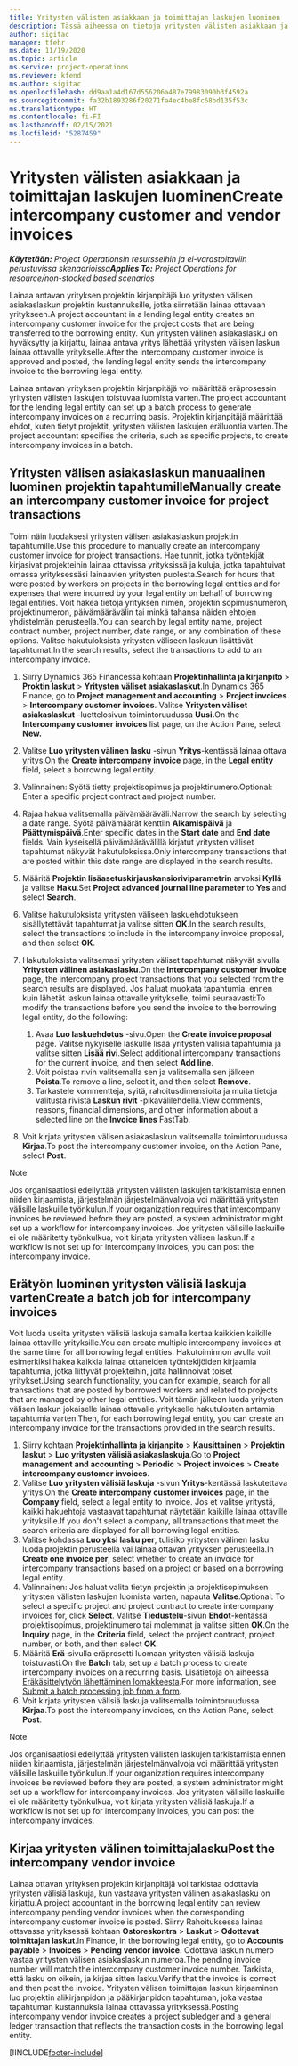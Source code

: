 ```yaml
---
title: Yritysten välisten asiakkaan ja toimittajan laskujen luominen
description: Tässä aiheessa on tietoja yritysten välisten asiakkaan ja toimittajan laskujen luomisesta.
author: sigitac
manager: tfehr
ms.date: 11/19/2020
ms.topic: article
ms.service: project-operations
ms.reviewer: kfend
ms.author: sigitac
ms.openlocfilehash: dd9aa1a4d167d556206a487e79983090b3f4592a
ms.sourcegitcommit: fa32b1893286f20271fa4ec4be8fc68bd135f53c
ms.translationtype: HT
ms.contentlocale: fi-FI
ms.lasthandoff: 02/15/2021
ms.locfileid: "5287459"
---
```

# <a name="create-intercompany-customer-and-vendor-invoices"></a><span data-ttu-id="3225a-103">Yritysten välisten asiakkaan ja toimittajan laskujen luominen</span><span class="sxs-lookup"><span data-stu-id="3225a-103">Create intercompany customer and vendor invoices</span></span>

<span data-ttu-id="3225a-104">_**Käytetään:** Project Operationsin resursseihin ja ei-varastoitaviin perustuvissa skenaarioissa_</span><span class="sxs-lookup"><span data-stu-id="3225a-104">_**Applies To:** Project Operations for resource/non-stocked based scenarios_</span></span>

<span data-ttu-id="3225a-105">Lainaa antavan yrityksen projektin kirjanpitäjä luo yritysten välisen asiakaslaskun projektin kustannuksille, jotka siirretään lainaa ottavaan yritykseen.</span><span class="sxs-lookup"><span data-stu-id="3225a-105">A project accountant in a lending legal entity creates an intercompany customer invoice for the project costs that are being transferred to the borrowing entity.</span></span> <span data-ttu-id="3225a-106">Kun yritysten välinen asiakaslasku on hyväksytty ja kirjattu, lainaa antava yritys lähettää yritysten välisen laskun lainaa ottavalle yritykselle.</span><span class="sxs-lookup"><span data-stu-id="3225a-106">After the intercompany customer invoice is approved and posted, the lending legal entity sends the intercompany invoice to the borrowing legal entity.</span></span>

<span data-ttu-id="3225a-107">Lainaa antavan yrityksen projektin kirjanpitäjä voi määrittää eräprosessin yritysten välisten laskujen toistuvaa luomista varten.</span><span class="sxs-lookup"><span data-stu-id="3225a-107">The project accountant for the lending legal entity can set up a batch process to generate intercompany invoices on a recurring basis.</span></span> <span data-ttu-id="3225a-108">Projektin kirjanpitäjä määrittää ehdot, kuten tietyt projektit, yritysten välisten laskujen eräluontia varten.</span><span class="sxs-lookup"><span data-stu-id="3225a-108">The project accountant specifies the criteria, such as specific projects, to create intercompany invoices in a batch.</span></span>

## <a name="manually-create-an-intercompany-customer-invoice-for-project-transactions"></a><span data-ttu-id="3225a-109">Yritysten välisen asiakaslaskun manuaalinen luominen projektin tapahtumille</span><span class="sxs-lookup"><span data-stu-id="3225a-109">Manually create an intercompany customer invoice for project transactions</span></span> 

<span data-ttu-id="3225a-110">Toimi näin luodaksesi yritysten välisen asiakaslaskun projektin tapahtumille.</span><span class="sxs-lookup"><span data-stu-id="3225a-110">Use this procedure to manually create an intercompany customer invoice for project transactions.</span></span> <span data-ttu-id="3225a-111">Hae tunnit, jotka työntekijät kirjasivat projekteihin lainaa ottavissa yrityksissä ja kuluja, jotka tapahtuivat omassa yrityksessäsi lainaavien yritysten puolesta.</span><span class="sxs-lookup"><span data-stu-id="3225a-111">Search for hours that were posted by workers on projects in the borrowing legal entities and for expenses that were incurred by your legal entity on behalf of borrowing legal entities.</span></span> <span data-ttu-id="3225a-112">Voit hakea tietoja yrityksen nimen, projektin sopimusnumeron, projektinumeron, päivämäärävälin tai minkä tahansa näiden ehtojen yhdistelmän perusteella.</span><span class="sxs-lookup"><span data-stu-id="3225a-112">You can search by legal entity name, project contract number, project number, date range, or any combination of these options.</span></span> <span data-ttu-id="3225a-113">Valitse hakutuloksista yritysten väliseen laskuun lisättävät tapahtumat.</span><span class="sxs-lookup"><span data-stu-id="3225a-113">In the search results, select the transactions to add to an intercompany invoice.</span></span>

1. <span data-ttu-id="3225a-114">Siirry Dynamics 365 Financessa kohtaan **Projektinhallinta ja kirjanpito** > **Proktin laskut** > **Yritysten väliset asiakaslaskut**.</span><span class="sxs-lookup"><span data-stu-id="3225a-114">In Dynamics 365 Finance, go to **Project management and accounting** > **Project invoices** > **Intercompany customer invoices**.</span></span> <span data-ttu-id="3225a-115">Valitse **Yritysten väliset asiakaslaskut** -luettelosivun toimintoruudussa **Uusi.**</span><span class="sxs-lookup"><span data-stu-id="3225a-115">On the **Intercompany customer invoices**  list page, on the Action Pane, select **New.**</span></span>
2. <span data-ttu-id="3225a-116">Valitse **Luo yritysten välinen lasku** -sivun **Yritys**-kentässä lainaa ottava yritys.</span><span class="sxs-lookup"><span data-stu-id="3225a-116">On the **Create intercompany invoice** page, in the **Legal entity** field, select a borrowing legal entity.</span></span>
3. <span data-ttu-id="3225a-117">Valinnainen: Syötä tietty projektisopimus ja projektinumero.</span><span class="sxs-lookup"><span data-stu-id="3225a-117">Optional: Enter a specific project contract and project number.</span></span>
4. <span data-ttu-id="3225a-118">Rajaa hakua valitsemalla päivämääräväli.</span><span class="sxs-lookup"><span data-stu-id="3225a-118">Narrow the search by selecting a date range.</span></span> <span data-ttu-id="3225a-119">Syötä päivämäärät kenttiin **Alkamispäivä** ja **Päättymispäivä**.</span><span class="sxs-lookup"><span data-stu-id="3225a-119">Enter specific dates in the **Start date** and **End date** fields.</span></span> <span data-ttu-id="3225a-120">Vain kyseisellä päivämäärävälillä kirjatut yritysten väliset tapahtumat näkyvät hakutuloksissa.</span><span class="sxs-lookup"><span data-stu-id="3225a-120">Only intercompany transactions that are posted within this date range are displayed in the search results.</span></span>
5. <span data-ttu-id="3225a-121">Määritä **Projektin lisäasetuskirjauskansioriviparametrin** arvoksi **Kyllä** ja valitse **Haku**.</span><span class="sxs-lookup"><span data-stu-id="3225a-121">Set **Project advanced journal line parameter** to **Yes** and select **Search**.</span></span>
6. <span data-ttu-id="3225a-122">Valitse hakutuloksista yritysten väliseen laskuehdotukseen sisällytettävät tapahtumat ja valitse sitten **OK**.</span><span class="sxs-lookup"><span data-stu-id="3225a-122">In the search results, select the transactions to include in the intercompany invoice proposal, and then select **OK**.</span></span>
7. <span data-ttu-id="3225a-123">Hakutuloksista valitsemasi yritysten väliset tapahtumat näkyvät sivulla **Yritysten välinen asiakaslasku**.</span><span class="sxs-lookup"><span data-stu-id="3225a-123">On the **Intercompany customer invoice** page, the intercompany project transactions that you selected from the search results are displayed.</span></span> <span data-ttu-id="3225a-124">Jos haluat muokata tapahtumia, ennen kuin lähetät laskun lainaa ottavalle yritykselle, toimi seuraavasti:</span><span class="sxs-lookup"><span data-stu-id="3225a-124">To modify the transactions before you send the invoice to the borrowing legal entity, do the following:</span></span>
  
    1. <span data-ttu-id="3225a-125">Avaa **Luo laskuehdotus** -sivu.</span><span class="sxs-lookup"><span data-stu-id="3225a-125">Open the **Create invoice proposal** page.</span></span> <span data-ttu-id="3225a-126">Valitse nykyiselle laskulle lisää yritysten välisiä tapahtumia ja valitse sitten **Lisää rivi**.</span><span class="sxs-lookup"><span data-stu-id="3225a-126">Select additional intercompany transactions for the current invoice, and then select **Add line**.</span></span>
    2. <span data-ttu-id="3225a-127">Voit poistaa rivin valitsemalla sen ja valitsemalla sen jälkeen **Poista**.</span><span class="sxs-lookup"><span data-stu-id="3225a-127">To remove a line, select it, and then select **Remove**.</span></span>
    3. <span data-ttu-id="3225a-128">Tarkastele kommentteja, syitä, rahoitusdimensioita ja muita tietoja valitusta rivistä  **Laskun rivit** -pikavälilehdellä.</span><span class="sxs-lookup"><span data-stu-id="3225a-128">View comments, reasons, financial dimensions, and other information about a selected line on the  **Invoice lines**  FastTab.</span></span>
    
8. <span data-ttu-id="3225a-129">Voit kirjata yritysten välisen asiakaslaskun valitsemalla toimintoruudussa **Kirjaa**.</span><span class="sxs-lookup"><span data-stu-id="3225a-129">To post the intercompany customer invoice, on the Action Pane, select **Post**.</span></span>

> [!NOTE]
> <span data-ttu-id="3225a-130">Jos organisaatiosi edellyttää yritysten välisten laskujen tarkistamista ennen niiden kirjaamista, järjestelmän järjestelmänvalvoja voi määrittää yritysten välisille laskuille työnkulun.</span><span class="sxs-lookup"><span data-stu-id="3225a-130">If your organization requires that intercompany invoices be reviewed before they are posted, a system administrator might set up a workflow for intercompany invoices.</span></span> <span data-ttu-id="3225a-131">Jos yritysten välisille laskuille ei ole määritetty työnkulkua, voit kirjata yritysten välisen laskun.</span><span class="sxs-lookup"><span data-stu-id="3225a-131">If a workflow is not set up for intercompany invoices, you can post the intercompany invoice.</span></span>

## <a name="create-a-batch-job-for-intercompany-invoices"></a><span data-ttu-id="3225a-132">Erätyön luominen yritysten välisiä laskuja varten</span><span class="sxs-lookup"><span data-stu-id="3225a-132">Create a batch job for intercompany invoices</span></span>

<span data-ttu-id="3225a-133">Voit luoda useita yritysten välisiä laskuja samalla kertaa kaikkien kaikille lainaa ottaville yrityksille.</span><span class="sxs-lookup"><span data-stu-id="3225a-133">You can create multiple intercompany invoices at the same time for all borrowing legal entities.</span></span> <span data-ttu-id="3225a-134">Hakutoiminnon avulla voit esimerkiksi hakea kaikkia lainaa ottaneiden työntekijöiden kirjaamia tapahtumia, jotka liittyvät projekteihin, joita hallinnoivat toiset yritykset.</span><span class="sxs-lookup"><span data-stu-id="3225a-134">Using search functionality, you can for example, search for all transactions that are posted by borrowed workers and related to projects that are managed by other legal entities.</span></span> <span data-ttu-id="3225a-135">Voit tämän jälkeen luoda yritysten välisen laskun jokaiselle lainaa ottavalle yritykselle hakutulosten antamia tapahtumia varten.</span><span class="sxs-lookup"><span data-stu-id="3225a-135">Then, for each borrowing legal entity, you can create an intercompany invoice for the transactions provided in the search results.</span></span>

1. <span data-ttu-id="3225a-136">Siirry kohtaan **Projektinhallinta ja kirjanpito** > **Kausittainen** > **Projektin laskut** > **Luo yritysten välisiä asiakaslaskuja**.</span><span class="sxs-lookup"><span data-stu-id="3225a-136">Go to **Project management and accounting** > **Periodic** > **Project invoices** > **Create intercompany customer invoices**.</span></span>
2. <span data-ttu-id="3225a-137">Valitse **Luo yritysten välisiä laskuja** -sivun **Yritys**-kentässä laskutettava yritys.</span><span class="sxs-lookup"><span data-stu-id="3225a-137">On the **Create intercompany customer invoices** page, in the **Company**  field, select a legal entity to invoice.</span></span> <span data-ttu-id="3225a-138">Jos et valitse yritystä, kaikki hakuehtoja vastaavat tapahtumat näytetään kaikille lainaa ottaville yrityksille.</span><span class="sxs-lookup"><span data-stu-id="3225a-138">If you don't select a company, all transactions that meet the search criteria are displayed for all borrowing legal entities.</span></span>
3. <span data-ttu-id="3225a-139">Valitse kohdassa **Luo yksi lasku per**, tulisiko yritysten välinen lasku luoda projektin perusteella vai lainaa ottavan yrityksen perusteella.</span><span class="sxs-lookup"><span data-stu-id="3225a-139">In **Create one invoice per**, select whether to create an invoice for intercompany transactions based on a project or based on a borrowing legal entity.</span></span>
4. <span data-ttu-id="3225a-140">Valinnainen: Jos haluat valita tietyn projektin ja projektisopimuksen yritysten välisten laskujen luomista varten, napauta **Valitse**.</span><span class="sxs-lookup"><span data-stu-id="3225a-140">Optional: To select a specific project and project contract to create intercompany invoices for, click **Select**.</span></span> <span data-ttu-id="3225a-141">Valitse **Tiedustelu**-sivun **Ehdot**-kentässä projektisopimus, projektinumero tai molemmat ja valitse sitten **OK**.</span><span class="sxs-lookup"><span data-stu-id="3225a-141">On the **Inquiry** page, in the **Criteria** field, select the project contract, project number, or both, and then select **OK**.</span></span>
5. <span data-ttu-id="3225a-142">Määritä **Erä**-sivulla eräprosetti luomaan yritysten välisiä laskuja toistuvasti.</span><span class="sxs-lookup"><span data-stu-id="3225a-142">On the **Batch** tab, set up a batch process to create intercompany invoices on a recurring basis.</span></span> <span data-ttu-id="3225a-143">Lisätietoja on aiheessa [Eräkäsittelytyön lähettäminen lomakkeesta](https://docs.microsoft.com/dynamicsax-2012/appuser-itpro/submit-a-batch-processing-job-from-a-form).</span><span class="sxs-lookup"><span data-stu-id="3225a-143">For more information, see [Submit a batch processing job from a form](https://docs.microsoft.com/dynamicsax-2012/appuser-itpro/submit-a-batch-processing-job-from-a-form).</span></span>
6. <span data-ttu-id="3225a-144">Voit kirjata yritysten välisiä laskuja valitsemalla toimintoruudussa **Kirjaa**.</span><span class="sxs-lookup"><span data-stu-id="3225a-144">To post the intercompany invoices, on the Action Pane, select **Post**.</span></span>

> [!NOTE]
> <span data-ttu-id="3225a-145">Jos organisaatiosi edellyttää yritysten välisten laskujen tarkistamista ennen niiden kirjaamista, järjestelmän järjestelmänvalvoja voi määrittää yritysten välisille laskuille työnkulun.</span><span class="sxs-lookup"><span data-stu-id="3225a-145">If your organization requires intercompany invoices be reviewed before they are posted, a system administrator might set up a workflow for intercompany invoices.</span></span> <span data-ttu-id="3225a-146">Jos yritysten välisille laskuille ei ole määritetty työnkulkua, voit kirjata yritysten välisiä laskuja.</span><span class="sxs-lookup"><span data-stu-id="3225a-146">If a workflow is not set up for intercompany invoices, you can post the intercompany invoices.</span></span>

## <a name="post-the-intercompany-vendor-invoice"></a><span data-ttu-id="3225a-147">Kirjaa yritysten välinen toimittajalasku</span><span class="sxs-lookup"><span data-stu-id="3225a-147">Post the intercompany vendor invoice</span></span>

<span data-ttu-id="3225a-148">Lainaa ottavan yrityksen projektin kirjanpitäjä voi tarkistaa odottavia yritysten välisiä laskuja, kun vastaava yritysten välinen asiakaslasku on kirjattu.</span><span class="sxs-lookup"><span data-stu-id="3225a-148">A project accountant in the borrowing legal entity can review intercompany pending vendor invoices when the corresponding intercompany customer invoice is posted.</span></span> <span data-ttu-id="3225a-149">Siirry Rahoituksessa lainaa ottavassa yrityksessä kohtaan **Ostoreskontra** > **Laskut** > **Odottavat toimittajan laskut**.</span><span class="sxs-lookup"><span data-stu-id="3225a-149">In Finance, in the borrowing legal entity, go to **Accounts payable** > **Invoices** > **Pending vendor invoice**.</span></span> <span data-ttu-id="3225a-150">Odottava laskun numero vastaa yritysten välisen asiakaslaskun numeroa.</span><span class="sxs-lookup"><span data-stu-id="3225a-150">The pending invoice number will match the intercompany customer invoice number.</span></span> <span data-ttu-id="3225a-151">Tarkista, että lasku on oikein, ja kirjaa sitten lasku.</span><span class="sxs-lookup"><span data-stu-id="3225a-151">Verify that the invoice is correct and then post the invoice.</span></span> <span data-ttu-id="3225a-152">Yritysten välisen toimittajan laskun kirjaaminen luo projektin alikirjanpidon ja pääkirjanpidon tapahtuman, joka vastaa tapahtuman kustannuksia lainaa ottavassa yrityksessä.</span><span class="sxs-lookup"><span data-stu-id="3225a-152">Posting intercompany vendor invoice creates a project subledger and a general ledger transaction that reflects the transaction costs in the borrowing legal entity.</span></span>


[!INCLUDE[footer-include](../includes/footer-banner.md)]